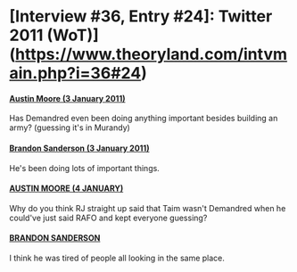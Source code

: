 # [Interview #36, Entry #24]: Twitter 2011 (WoT)](https://www.theoryland.com/intvmain.php?i=36#24)

#### [Austin Moore (3 January 2011)](http://twitter.com/Southpaw2014/status/22044870361219072)

Has Demandred even been doing anything important besides building an army? (guessing it's in Murandy)

#### [Brandon Sanderson (3 January 2011)](http://twitter.com/BrandSanderson/status/22046601614729216)

He's been doing lots of important things.

#### [AUSTIN MOORE (4 JANUARY)](http://twitter.com/Southpaw2014/status/22460475589525504)

Why do you think RJ straight up said that Taim wasn't Demandred when he could've just said RAFO and kept everyone guessing?

#### [BRANDON SANDERSON](http://twitter.com/BrandSanderson/status/22496224649158656)

I think he was tired of people all looking in the same place.

